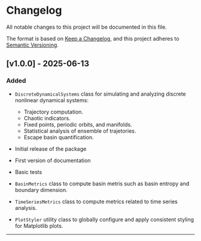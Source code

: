 # Changelog

All notable changes to this project will be documented in this file.

The format is based on [Keep a Changelog](https://keepachangelog.com/en/1.0.0/),
and this project adheres to [Semantic Versioning](https://semver.org/spec/v2.0.0.html).

## [v1.0.0] - 2025-06-13

### Added

-   `DiscreteDynamicalSystems` class for simulating and analyzing discrete nonlinear dynamical systems:
    -   Trajectory computation.
    -   Chaotic indicators.
    -   Fixed points, periodic orbits, and manifolds.
    -   Statistical analysis of ensemble of trajetories.
    -   Escape basin quantification.
-   Initial release of the package
-   First version of documentation
-   Basic tests

-   `BasinMetrics` class to compute basin metris such as basin entropy and boundary dimension.

-   `TimeSeriesMetrics` class to compute metrics related to time series analysis.

-   `PlotStyler` utility class to globally configure and apply consistent styling for Matplotlib plots.

---

<!-- Dummy heading to avoid ending on a transition -->
## 
